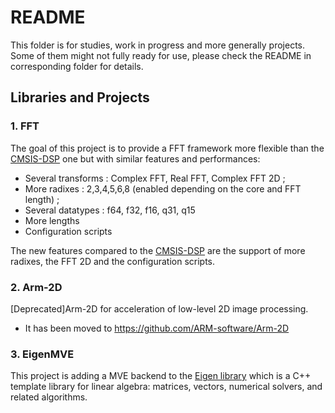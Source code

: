 # README

This folder is for studies, work in progress and more generally projects. Some of them might not fully ready for use, please check the README in corresponding folder for details.



## Libraries and Projects

### 1. FFT

The goal of this project is to provide a FFT framework  more flexible than
the [CMSIS-DSP](https://github.com/ARM-software/CMSIS_5/tree/develop/CMSIS/DSP) one but with similar features and performances:

   * Several transforms : Complex FFT, Real FFT, Complex FFT 2D ;
   * More radixes : 2,3,4,5,6,8 (enabled depending on the core and FFT length) ;
   * Several datatypes : f64, f32, f16, q31, q15
   * More lengths
   * Configuration scripts

The new features compared to the [CMSIS-DSP](https://github.com/ARM-software/CMSIS_5/tree/develop/CMSIS/DSP) are the support of more radixes, the FFT 2D and the configuration scripts.



### 2. Arm-2D

[Deprecated]Arm-2D for acceleration of low-level 2D image processing.

- It has been moved to https://github.com/ARM-software/Arm-2D

### 3. EigenMVE 

This project is adding a MVE backend to the [Eigen library](https://eigen.tuxfamily.org/index.php?title=Main_Page) which is a C++ template library for linear algebra: matrices, vectors, numerical solvers, and related algorithms.

